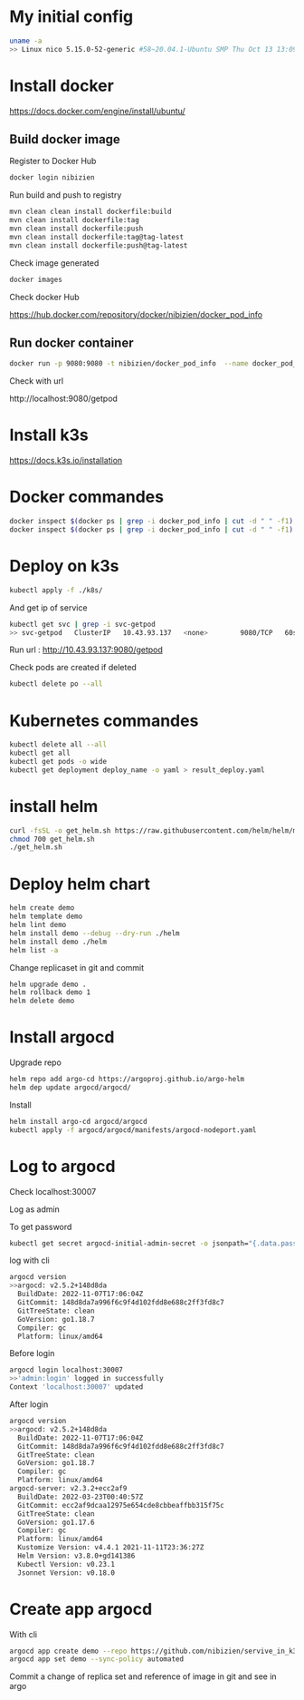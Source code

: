 # My initial config

```bash
uname -a
>> Linux nico 5.15.0-52-generic #58~20.04.1-Ubuntu SMP Thu Oct 13 13:09:46 UTC 2022 x86_64 x86_64 x86_64 GNU/Linux

```

# Install docker

https://docs.docker.com/engine/install/ubuntu/

## Build docker image

Register to Docker Hub

```bash
docker login nibizien
```
Run build and push to registry

```bash
mvn clean clean install dockerfile:build
mvn clean install dockerfile:tag
mvn clean install dockerfile:push
mvn clean install dockerfile:tag@tag-latest
mvn clean install dockerfile:push@tag-latest
```

Check image generated

```bash
docker images
```
Check docker Hub

https://hub.docker.com/repository/docker/nibizien/docker_pod_info


## Run docker container

```bash
docker run -p 9080:9080 -t nibizien/docker_pod_info  --name docker_pod_info
```
Check with url

http://localhost:9080/getpod

# Install k3s

https://docs.k3s.io/installation

# Docker commandes

```bash
docker inspect $(docker ps | grep -i docker_pod_info | cut -d " " -f1) | grep -i IPAddress
docker inspect $(docker ps | grep -i docker_pod_info | cut -d " " -f1) | grep -i hostname
```

# Deploy on k3s

```bash
kubectl apply -f ./k8s/
```

And get ip of service

```bash
kubectl get svc | grep -i svc-getpod
>> svc-getpod   ClusterIP   10.43.93.137   <none>        9080/TCP   60s
```

Run url : http://10.43.93.137:9080/getpod

Check pods are created if deleted

```bash
kubectl delete po --all
```


# Kubernetes commandes

```bash
kubectl delete all --all
kubectl get all
kubectl get pods -o wide
kubectl get deployment deploy_name -o yaml > result_deploy.yaml
```

# install helm

```bash
curl -fsSL -o get_helm.sh https://raw.githubusercontent.com/helm/helm/main/scripts/get-helm-3
chmod 700 get_helm.sh
./get_helm.sh
```

# Deploy helm chart

```bash
helm create demo
helm template demo
helm lint demo
helm install demo --debug --dry-run ./helm
helm install demo ./helm
helm list -a
```

Change replicaset in git and commit

```bash
helm upgrade demo .
helm rollback demo 1
helm delete demo
```

# Install argocd

Upgrade repo
```bash
helm repo add argo-cd https://argoproj.github.io/argo-helm
helm dep update argocd/argocd/
```
Install
```bash
helm install argo-cd argocd/argocd
kubectl apply -f argocd/argocd/manifests/argocd-nodeport.yaml
```

# Log to argocd
Check
localhost:30007

Log as admin

To get password
```bash
kubectl get secret argocd-initial-admin-secret -o jsonpath="{.data.password}" | base64 -d
```

log with cli
```bash
argocd version
>>argocd: v2.5.2+148d8da
  BuildDate: 2022-11-07T17:06:04Z
  GitCommit: 148d8da7a996f6c9f4d102fdd8e688c2ff3fd8c7
  GitTreeState: clean
  GoVersion: go1.18.7
  Compiler: gc
  Platform: linux/amd64
```

Before login
```bash
argocd login localhost:30007
>>'admin:login' logged in successfully
Context 'localhost:30007' updated
```
After login
```bash
argocd version
>>argocd: v2.5.2+148d8da
  BuildDate: 2022-11-07T17:06:04Z
  GitCommit: 148d8da7a996f6c9f4d102fdd8e688c2ff3fd8c7
  GitTreeState: clean
  GoVersion: go1.18.7
  Compiler: gc
  Platform: linux/amd64
argocd-server: v2.3.2+ecc2af9
  BuildDate: 2022-03-23T00:40:57Z
  GitCommit: ecc2af9dcaa12975e654cde8cbbeaffbb315f75c
  GitTreeState: clean
  GoVersion: go1.17.6
  Compiler: gc
  Platform: linux/amd64
  Kustomize Version: v4.4.1 2021-11-11T23:36:27Z
  Helm Version: v3.8.0+gd141386
  Kubectl Version: v0.23.1
  Jsonnet Version: v0.18.0
```


# Create app argocd

With cli 

```bash
argocd app create demo --repo https://github.com/nibizien/servive_in_k3s.git --path helm --dest-namespace default --dest-server https://kubernetes.default.svc
argocd app set demo --sync-policy automated
```

Commit a change of replica set and reference of image in git and see in argo



